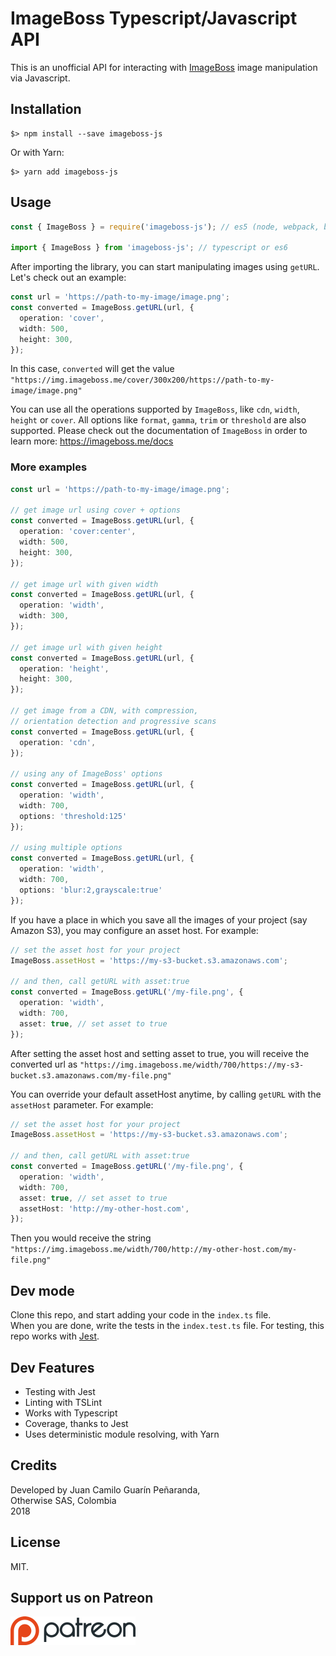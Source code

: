 # ImageBoss Typescript/Javascript API

This is an unofficial API for interacting with [ImageBoss](https://imageboss.me/) image manipulation via Javascript.

## Installation

```
$> npm install --save imageboss-js
```

Or with Yarn:
```
$> yarn add imageboss-js
```

## Usage

```js
const { ImageBoss } = require('imageboss-js'); // es5 (node, webpack, browserify, rollup...)

import { ImageBoss } from 'imageboss-js'; // typescript or es6
```

After importing the library, you can start manipulating images using `getURL`. Let's check out an example:

```ts
const url = 'https://path-to-my-image/image.png';
const converted = ImageBoss.getURL(url, {
  operation: 'cover',
  width: 500,
  height: 300,
});
```

In this case, `converted` will get the value `"https://img.imageboss.me/cover/300x200/https://path-to-my-image/image.png"`

You can use all the operations supported by `ImageBoss`, like `cdn`, `width`, `height` or `cover`. All options like `format`, `gamma`, `trim` or `threshold` are also supported. Please check out the documentation of `ImageBoss` in order to learn more: https://imageboss.me/docs

### More examples
```ts
const url = 'https://path-to-my-image/image.png';

// get image url using cover + options
const converted = ImageBoss.getURL(url, {
  operation: 'cover:center',
  width: 500,
  height: 300,
});

// get image url with given width
const converted = ImageBoss.getURL(url, {
  operation: 'width',
  width: 300,
});

// get image url with given height
const converted = ImageBoss.getURL(url, {
  operation: 'height',
  height: 300,
});

// get image from a CDN, with compression, 
// orientation detection and progressive scans
const converted = ImageBoss.getURL(url, {
  operation: 'cdn',
});

// using any of ImageBoss' options
const converted = ImageBoss.getURL(url, {
  operation: 'width',
  width: 700,
  options: 'threshold:125'
});

// using multiple options
const converted = ImageBoss.getURL(url, {
  operation: 'width',
  width: 700,
  options: 'blur:2,grayscale:true'
});
```

If you have a place in which you save all the images of your project (say Amazon S3), you may configure an asset host. For example:

```ts
// set the asset host for your project
ImageBoss.assetHost = 'https://my-s3-bucket.s3.amazonaws.com';

// and then, call getURL with asset:true
const converted = ImageBoss.getURL('/my-file.png', {
  operation: 'width',
  width: 700,
  asset: true, // set asset to true
});
```

After setting the asset host and setting asset to true, you will receive the converted url as `"https://img.imageboss.me/width/700/https://my-s3-bucket.s3.amazonaws.com/my-file.png"`

You can override your default assetHost anytime, by calling `getURL` with the `assetHost` parameter. For example: 

```ts
// set the asset host for your project
ImageBoss.assetHost = 'https://my-s3-bucket.s3.amazonaws.com';

// and then, call getURL with asset:true
const converted = ImageBoss.getURL('/my-file.png', {
  operation: 'width',
  width: 700,
  asset: true, // set asset to true
  assetHost: 'http://my-other-host.com',
});
```
Then you would receive the string `"https://img.imageboss.me/width/700/http://my-other-host.com/my-file.png"`


## Dev mode

Clone this repo, and start adding your code in the `index.ts` file.  
When you are done, write the tests in the `index.test.ts` file. For testing, this repo works with [Jest](https://facebook.github.io/jest/).

## Dev Features
* Testing with Jest
* Linting with TSLint
* Works with Typescript
* Coverage, thanks to Jest
* Uses deterministic module resolving, with Yarn

## Credits

Developed by Juan Camilo Guarín Peñaranda,  
Otherwise SAS, Colombia  
2018

## License 

MIT.

## Support us on Patreon
[![patreon](./repo/patreon.png)](https://patreon.com/owsas)
